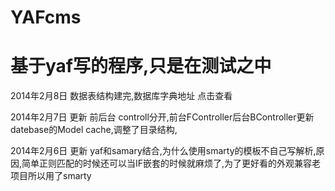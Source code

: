 YAFcms
===
基于yaf写的程序,只是在测试之中
===
2014年2月8日 数据表结构建完,数据库字典地址 点击查看

2014年2月7日 更新 前后台 controll分开,前台FController后台BController更新 datebase的Model cache,调整了目录结构,

2014年2月6日 更新 yaf和samary结合,为什么使用smarty的模板不自己写解析,原因,简单正则匹配的时候还可以当IF嵌套的时候就麻烦了,为了更好看的外观兼容老项目所以用了smarty
